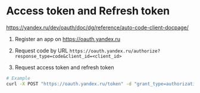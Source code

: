 # Access token and Refresh token

https://yandex.ru/dev/oauth/doc/dg/reference/auto-code-client-docpage/

1. Register an app on https://oauth.yandex.ru
 
2. Request code by URL `https://oauth.yandex.ru/authorize?response_type=code&client_id=<client_id>`

3. Request access token and refresh token

```bash
# Example
curl -X POST "https://oauth.yandex.ru/token" -d "grant_type=authorization_code&code=7398468&client_id=6de37ef184a340cbba57fc24d2111b1d&client_secret=***REMOVED***" 
```
